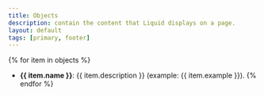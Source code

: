 ```yaml
---
title: Objects
description: contain the content that Liquid displays on a page.
layout: default
tags: [primary, footer]
---
```

{% for item in objects %}
- **{{ item.name }}**: {{ item.description }} (example: {{ item.example }}).
{% endfor %}